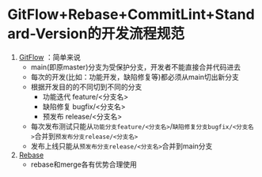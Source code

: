 # GitFlow+Rebase+CommitLint+Standard-Version的开发流程规范

1. [GitFlow](https://www.ruanyifeng.com/blog/2015/12/git-workflow.html) ：简单来说
    - main(即原master)分支为受保护分支，开发者不能直接合并代码进去
    - 每次的开发(比如：功能开发，缺陷修复等)都必须从main切出新分支
    - 根据开发目的的不同切到不同的分支
        - 功能迭代 feature/<分支名>
        - 缺陷修复 bugfix/<分支名>
        - 预发布 release/<分支名>
    - 每次发布测试只能从`功能分支feature/<分支名>`/`缺陷修复分支bugfix/<分支名>`合并到`预发布分支release/<分支名>`
    - 发布上线只能从`预发布分支release/<分支名>`合并到main分支
2. [Rebase](http://jartto.wang/2018/12/11/git-rebase/)
    - rebase和merge各有优势合理使用